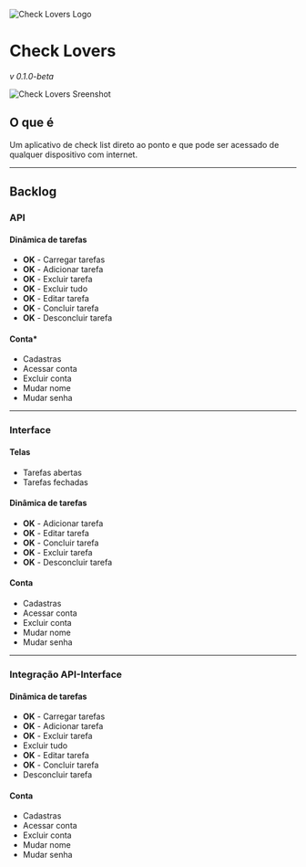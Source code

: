 ![Check Lovers Logo](https://i.imgur.com/NYqDCxe.png)

# Check Lovers
_v 0.1.0-beta_

![Check Lovers Sreenshot](https://i.imgur.com/GobkHCX.png)

## O que é
Um aplicativo de check list direto ao ponto e que pode ser acessado de qualquer dispositivo com internet.

---------------------

## Backlog
### API
#### Dinâmica de tarefas
- **OK** - Carregar tarefas
- **OK** - Adicionar tarefa
- **OK** - Excluir tarefa
- **OK** - Excluir tudo
- **OK** - Editar tarefa
- **OK** - Concluir tarefa
- **OK** - Desconcluir tarefa

#### Conta*
- Cadastras
- Acessar conta
- Excluir conta
- Mudar nome
- Mudar senha

-------

### Interface
#### Telas
- Tarefas abertas
- Tarefas fechadas

#### Dinâmica de tarefas
- **OK** - Adicionar tarefa
- **OK** - Editar tarefa
- **OK** - Concluir tarefa
- **OK** - Excluir tarefa
- **OK** - Desconcluir tarefa

#### Conta
- Cadastras
- Acessar conta
- Excluir conta
- Mudar nome
- Mudar senha

---------------------

### Integração API-Interface
#### Dinâmica de tarefas
- **OK** - Carregar tarefas
- **OK** - Adicionar tarefa
- **OK** - Excluir tarefa
- Excluir tudo
- **OK** - Editar tarefa
- **OK** - Concluir tarefa
- Desconcluir tarefa

#### Conta
- Cadastras
- Acessar conta
- Excluir conta
- Mudar nome
- Mudar senha
